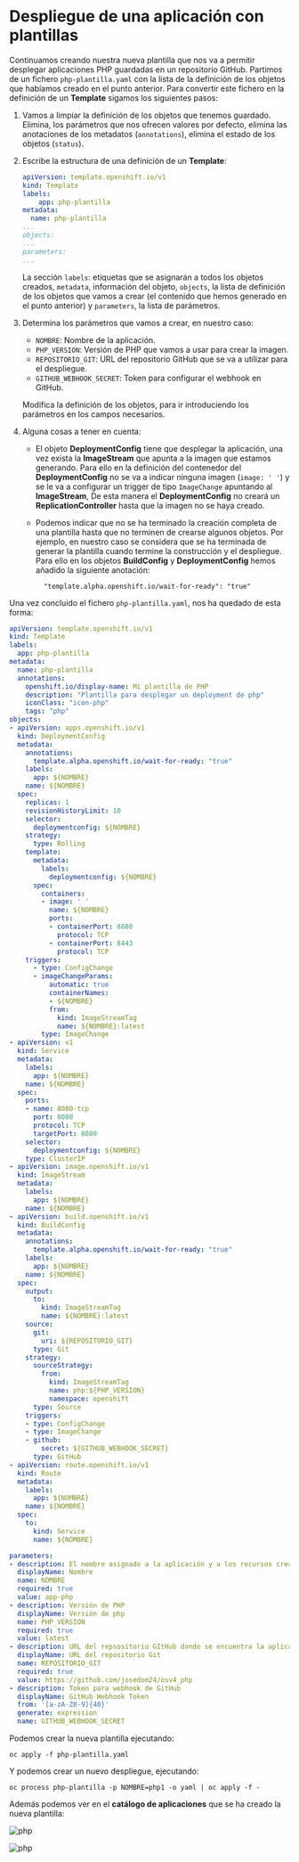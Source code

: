 # Despliegue de una aplicación con plantillas

Continuamos creando nuestra nueva plantilla que nos va a permitir desplegar aplicaciones PHP guardadas en un repositorio GitHub. Partimos de un fichero `php-plantilla.yaml` con la lista de la definición de los objetos que habíamos creado en el punto anterior. Para convertir este fichero en la definición de un **Template** sigamos los siguientes pasos:

1. Vamos a limpiar la definición de los objetos que tenemos guardado. Elimina, los parámetros que nos ofrecen valores por defecto, elimina las anotaciones de los metadatos (`annotations`), elimina el estado de los objetos (`status`).
2. Escribe la estructura de una definición de un **Template**:

    ```yaml
    apiVersion: template.openshift.io/v1
    kind: Template
    labels:
        app: php-plantilla
    metadata:
      name: php-plantilla
    ...
    objects:
    ...
    parameters:
    ...
    ```

    La sección `labels`: etiquetas que se asignarán a todos los objetos creados, `metadata`, información del objeto, `objects`, la lista de definición de los objetos que vamos a crear (el contenido que hemos generado en el punto anterior) y `parameters`, la lista de parámetros.

3. Determina los parámetros que vamos a crear, en nuestro caso:

    * `NOMBRE`: Nombre de la aplicación.
    * `PHP_VERSION`: Versión de PHP que vamos a usar para crear la imagen.
    * `REPOSITORIO_GIT`: URL del repositorio GitHub que se va a utilizar para el despliegue.
    * `GITHUB_WEBHOOK_SECRET`: Token para configurar el webhook en GitHub.

    Modifica la definición de los objetos, para ir introduciendo los parámetros en los campos necesarios.
4. Alguna cosas a tener en cuenta:

    * El objeto **DeploymentConfig** tiene que desplegar la aplicación, una vez exista la **ImageStream** que apunta a la imagen que estamos generando. Para ello en la definición del contenedor del **DeploymentConfig** no se va a indicar ninguna imagen (`image: ' '`) y se le va a configurar un trigger de tipo `ImageChange` apuntando al **ImageStream**, De esta manera el **DeploymentConfig** no creará un **ReplicationController** hasta que la imagen no se haya creado.
    * Podemos indicar que no se ha terminado la creación completa de una plantilla hasta que no terminen de crearse algunos objetos. Por ejemplo, en nuestro caso se considera que se ha terminada de generar la plantilla cuando termine la construcción y el despliegue. Para ello en los objetos **BuildConfig** y **DeploymentConfig** hemos añadido la siguiente anotación:

            "template.alpha.openshift.io/wait-for-ready": "true"

Una vez concluido el fichero `php-plantilla.yaml`, nos ha quedado de esta forma:

```yaml
apiVersion: template.openshift.io/v1
kind: Template
labels:
  app: php-plantilla
metadata:
  name: php-plantilla
  annotations:
    openshift.io/display-name: Mi plantilla de PHP
    description: "Plantilla para desplegar un deployment de php"
    iconClass: "icon-php"
    tags: "php"
objects:
- apiVersion: apps.openshift.io/v1
  kind: DeploymentConfig
  metadata:
    annotations:
      template.alpha.openshift.io/wait-for-ready: "true"
    labels:
      app: ${NOMBRE}
    name: ${NOMBRE}
  spec:
    replicas: 1
    revisionHistoryLimit: 10
    selector:
      deploymentconfig: ${NOMBRE}
    strategy:
      type: Rolling
    template:
      metadata:
        labels:
          deploymentconfig: ${NOMBRE}
      spec:
        containers:
        - image: ' '
          name: ${NOMBRE}
          ports:
          - containerPort: 8080
            protocol: TCP
          - containerPort: 8443
            protocol: TCP
    triggers:
      - type: ConfigChange
      - imageChangeParams:
          automatic: true
          containerNames:
          - ${NOMBRE}
          from:
            kind: ImageStreamTag
            name: ${NOMBRE}:latest
        type: ImageChange
- apiVersion: v1
  kind: Service
  metadata:
    labels:
      app: ${NOMBRE}
    name: ${NOMBRE}
  spec:
    ports:
    - name: 8080-tcp
      port: 8080
      protocol: TCP
      targetPort: 8080
    selector:
      deploymentconfig: ${NOMBRE}
    type: ClusterIP
- apiVersion: image.openshift.io/v1
  kind: ImageStream
  metadata:
    labels:
      app: ${NOMBRE}
    name: ${NOMBRE}
- apiVersion: build.openshift.io/v1
  kind: BuildConfig
  metadata:
    annotations:
      template.alpha.openshift.io/wait-for-ready: "true"
    labels:
      app: ${NOMBRE}
    name: ${NOMBRE}
  spec:
    output:
      to:
        kind: ImageStreamTag
        name: ${NOMBRE}:latest
    source:
      git:
        uri: ${REPOSITORIO_GIT}
      type: Git
    strategy:
      sourceStrategy:
        from:
          kind: ImageStreamTag
          name: php:${PHP_VERSION}
          namespace: openshift
      type: Source
    triggers:
    - type: ConfigChange
    - type: ImageChange
    - github:
        secret: ${GITHUB_WEBHOOK_SECRET}
      type: GitHub
- apiVersion: route.openshift.io/v1
  kind: Route
  metadata:
    labels:
      app: ${NOMBRE}
    name: ${NOMBRE}
  spec:
    to:
      kind: Service
      name: ${NOMBRE}

parameters:
- description: El nombre asignado a la aplicación y a los recursos creados.
  displayName: Nombre
  name: NOMBRE
  required: true
  value: app-php
- description: Versión de PHP
  displayName: Versión de php
  name: PHP_VERSION
  required: true
  value: latest
- description: URL del repsositorio GItHub donde se encuentra la aplicación
  displayName: URL del repositorio Git
  name: REPOSITORIO_GIT
  required: true
  value: https://github.com/josedom24/osv4_php
- description: Token para webhook de GitHub   
  displayName: GitHub Webhook Token
  from: '[a-zA-Z0-9]{40}'
  generate: expression
  name: GITHUB_WEBHOOK_SECRET
  ```

Podemos crear la nueva plantilla ejecutando:

    oc apply -f php-plantilla.yaml

Y podemos crear un nuevo despliegue, ejecutando:

    oc process php-plantilla -p NOMBRE=php1 -o yaml | oc apply -f -

Además podemos ver en el **catálogo de aplicaciones** que se ha creado la nueva plantilla:

![php](img/php1.png)

![php](img/php2.png)